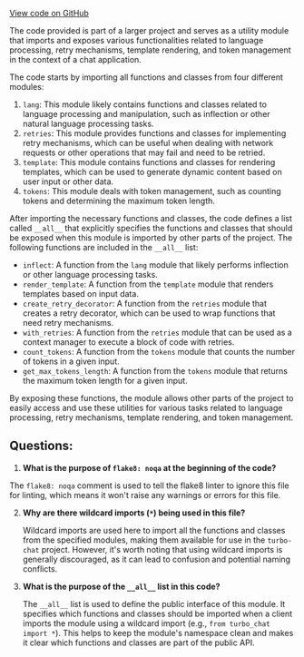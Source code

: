 [View code on GitHub](https://github.com/creatorrr/turbo-chat/blob/master/turbo_chat/utils/__init__.py)

The code provided is part of a larger project and serves as a utility module that imports and exposes various functionalities related to language processing, retry mechanisms, template rendering, and token management in the context of a chat application.

The code starts by importing all functions and classes from four different modules:

1. `lang`: This module likely contains functions and classes related to language processing and manipulation, such as inflection or other natural language processing tasks.
2. `retries`: This module provides functions and classes for implementing retry mechanisms, which can be useful when dealing with network requests or other operations that may fail and need to be retried.
3. `template`: This module contains functions and classes for rendering templates, which can be used to generate dynamic content based on user input or other data.
4. `tokens`: This module deals with token management, such as counting tokens and determining the maximum token length.

After importing the necessary functions and classes, the code defines a list called `__all__` that explicitly specifies the functions and classes that should be exposed when this module is imported by other parts of the project. The following functions are included in the `__all__` list:

- `inflect`: A function from the `lang` module that likely performs inflection or other language processing tasks.
- `render_template`: A function from the `template` module that renders templates based on input data.
- `create_retry_decorator`: A function from the `retries` module that creates a retry decorator, which can be used to wrap functions that need retry mechanisms.
- `with_retries`: A function from the `retries` module that can be used as a context manager to execute a block of code with retries.
- `count_tokens`: A function from the `tokens` module that counts the number of tokens in a given input.
- `get_max_tokens_length`: A function from the `tokens` module that returns the maximum token length for a given input.

By exposing these functions, the module allows other parts of the project to easily access and use these utilities for various tasks related to language processing, retry mechanisms, template rendering, and token management.
## Questions: 
 1. **What is the purpose of `flake8: noqa` at the beginning of the code?**

   The `flake8: noqa` comment is used to tell the flake8 linter to ignore this file for linting, which means it won't raise any warnings or errors for this file.

2. **Why are there wildcard imports (`*`) being used in this file?**

   Wildcard imports are used here to import all the functions and classes from the specified modules, making them available for use in the `turbo-chat` project. However, it's worth noting that using wildcard imports is generally discouraged, as it can lead to confusion and potential naming conflicts.

3. **What is the purpose of the `__all__` list in this code?**

   The `__all__` list is used to define the public interface of this module. It specifies which functions and classes should be imported when a client imports the module using a wildcard import (e.g., `from turbo_chat import *`). This helps to keep the module's namespace clean and makes it clear which functions and classes are part of the public API.